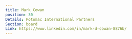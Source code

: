 ```yaml
---
title: Mark Cowan
position: 30
Details: Potomac International Partners
Section: board
Link: https://www.linkedin.com/in/mark-d-cowan-8876b/
---
```


